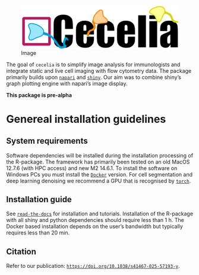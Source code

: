 
<!-- README.md is generated from README.Rmd. Please edit that file -->

<figure>
<img src="./im/cciaLogo.png" alt="Image" />
<figcaption aria-hidden="true">Image</figcaption>
</figure>

<!-- badges: start -->
<!-- badges: end -->

The goal of `cecelia` is to simplify image analysis for immunologists
and integrate static and live cell imaging with flow cytometry data. The
package primarily builds upon [`napari`](https://napari.org) and
[`shiny`](https://shiny.rstudio.com/). Our aim was to combine shiny’s
graph plotting engine with napari’s image display.

**This package is pre-alpha**

# Genereal installation guidelines

## System requirements

Software dependencies will be installed during the installation
processing of the R-package. The framework has primarily been tested on
an old MacOS 12.7.6 (with HPC access) and new M2 14.6.1. To install the
software on Windows PCs you must install the
[`Docker`](https://github.com/schienstockd/ceceliaDocker) version. For
cell segmentation and deep learning denoising we recommend a GPU that is
recognised by [`torch`](https://pytorch.org/get-started/locally/).

## Installation guide

See
[`read-the-docs`](https://cecelia.readthedocs.io/en/latest/index.html)
for installation and tutorials. Installation of the R-package with all
shiny and python dependencies should require less than 1 h. The Docker
based installation depends on the user’s bandwidth but typically
requires less than 20 min.

## Citation

Refer to our publication:
[`https://doi.org/10.1038/s41467-025-57193-y`](https://doi.org/10.1038/s41467-025-57193-y).
